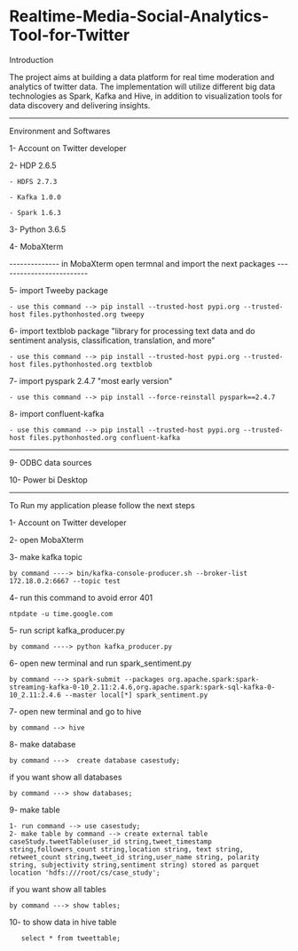 # Realtime-Media-Social-Analytics-Tool-for-Twitter

Introduction

The project aims at building a data platform for real time moderation and analytics of twitter data. The implementation will utilize different big data technologies as Spark, Kafka and Hive, in addition to visualization tools for data discovery and delivering insights.
_____________________________________________________________________________________________________________________________________________

Environment and Softwares


1- Account on Twitter developer

2- HDP 2.6.5

    - HDFS 2.7.3
    
    - Kafka 1.0.0
    
    - Spark 1.6.3
    
3- Python 3.6.5

4- MobaXterm

-------------- in MobaXterm open termnal and import the next packages -------------------------

5- import Tweeby package

    - use this command --> pip install --trusted-host pypi.org --trusted-host files.pythonhosted.org tweepy
    
6- import textblob package "library for processing text data and do sentiment analysis, classification, translation, and more"

    - use this command --> pip install --trusted-host pypi.org --trusted-host files.pythonhosted.org textblob
    
7- import pyspark 2.4.7 "most early version"

    - use this command --> pip install --force-reinstall pyspark==2.4.7
    
8- import confluent-kafka 

    - use this command --> pip install --trusted-host pypi.org --trusted-host files.pythonhosted.org confluent-kafka 
    
----------------------------------------------------------------------------------------------------------

9- ODBC data sources 

10- Power bi Desktop


______________________________________________________________________________________________________________________________________________________

To Run my application please follow the next steps

1- Account on Twitter developer

2- open MobaXterm 

3- make kafka topic 
    
    by command ----> bin/kafka-console-producer.sh --broker-list 172.18.0.2:6667 --topic test

4- run this command to avoid error 401 

    ntpdate -u time.google.com

5- run script kafka_producer.py 

    by command ----> python kafka_producer.py

6- open new terminal and run spark_sentiment.py 

    by command ---> spark-submit --packages org.apache.spark:spark-streaming-kafka-0-10_2.11:2.4.6,org.apache.spark:spark-sql-kafka-0-10_2.11:2.4.6 --master local[*] spark_sentiment.py

7- open new terminal and go to hive

    by command --> hive 
    
8- make database

    by command --->  create database casestudy;
    
if you want show all databases 

    by command ---> show databases;
    
9- make table 

    1- run command --> use casestudy;
    2- make table by command --> create external table caseStudy.tweetTable(user_id string,tweet_timestamp string,followers_count string,location string, text string,     retweet_count string,tweet_id string,user_name string, polarity string, subjectivity string,sentiment string) stored as parquet location 'hdfs:///root/cs/case_study';
    
if you want show all tables

    by command ---> show tables;

10- to show data in hive table 

       select * from tweettable;


        



